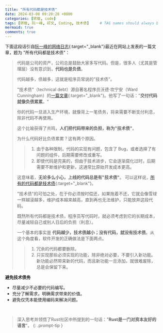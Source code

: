 ```yaml
---
title: "所有代码都是技术债"
date: 2024-03-08 09:20:28 +0800
categories: [转载, code]
tags: [转载, 阮一峰, 好文, Coding, 技术债]     # TAG names should always be lowercase
mermaid: true
comments: true
---
```


下面这段话引自[阮一峰的网络日志](https://www.ruanyifeng.com/blog/2024/03/weekly-issue-292.html){:target="_blank"}最近在网站上发表的一篇文章，题为 "所有代码都是技术债"：
> 代码是公司的资产，公司总是鼓励大家多写代码。但是，很多人（尤其是管理层）没有意识到，**代码也是负债**。
> 
> 代码越多，债越多，这就是程序员常说的"技术债"。
>
> "技术债"（technical debt）源自著名程序员沃德·坎宁安（Ward Cunningham）的[一篇文章](https://queue.acm.org/detail.cfm?id=2168798){:target="_blank"}。他写了一句话："**交付代码就像负债累累**。"
>
> 你的代码一旦进入生产环境，就像背上一笔债务，将来需要不断支付利息，除非代码不再使用。
>
> 这个比喻获得了共鸣，**人们把代码带来的负担，称为"技术债"**。
>
> 为什么代码好比负债累累？这有两个原因。
>
> > 1. 由于各种限制，代码的实现有问题，包含了 Bug，或者选择了有问题的组件，后期需要修改或重写。
> > 2. 即使代码是完美的，但由于技术进步，它会逐渐腐化过时，后期需要不断维护和更新，这通常比原始开发成本更高。
>
> 这意味着，**无论多么小心，上线的代码总是有"技术债"**。 可以这样说，[所有的代码都是技术债](https://www.tokyodev.com/articles/all-code-is-technical-debt){:target="_blank"}。
>
> "技术债"的可怕之处，在于你必须按时偿还，如果拖着不还，它就会像雪球一样越滚越多，维护成本越来越高，直到再也无法维护，只能放弃这段代码。
>
> 既然所有代码都是技术债，程序员写代码时，就必须考虑到它的长期成本，尽量减轻自己或别人日后的负担（利息）。
>
> 一个基本的事实是 **代码越少，技术债越小；没有代码，就没有技术债**。从这个角度看，软件开发的正确做法是下面两点。
>
> > 1. 冗余的代码都要删除。
> > 2. 只实现那些必须实现的功能，除非绝对必要，不要引入新功能。新功能必然带来新的代码，而且新功能一旦添加，就很难废除，总是会保留下来。

**避免技术债务**
- 尽量减少不必要的代码编写。
- 充分了解需求，明确需求带来的价值。
- 避免仅凭本能使用编码来解决问题。

<br/>

> 深入思考并领悟了Rust社区中所提到的一句话："**Rust是一门对资本友好的语言**"。
{: .prompt-tip }
